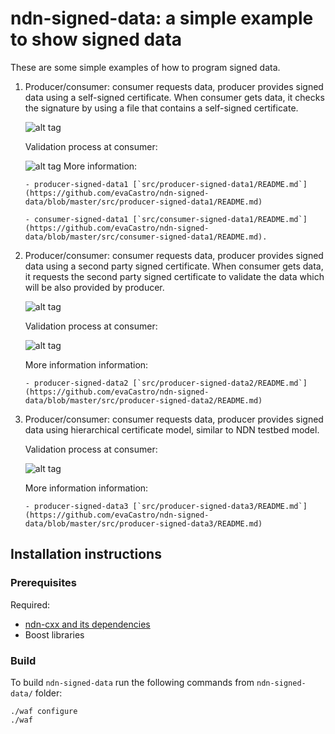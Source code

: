 ndn-signed-data: a simple example to show signed data
=================================================================================

These are some simple examples of how to program signed data.

1. Producer/consumer: consumer requests data, producer provides signed data using a 
   self-signed certificate. When consumer gets data, it checks the signature by using 
   a file that contains a self-signed certificate.

   ![alt tag](https://github.com/evaCastro/ndn-signed-data/blob/master/imgs/ndn-sign-data-03.png)

   Validation process at consumer:

   ![alt tag](https://github.com/evaCastro/ndn-signed-data/blob/master/imgs/ndn-sign-data-01.png)
   More information:

       - producer-signed-data1 [`src/producer-signed-data1/README.md`](https://github.com/evaCastro/ndn-signed-data/blob/master/src/producer-signed-data1/README.md)

       - consumer-signed-data1 [`src/consumer-signed-data1/README.md`](https://github.com/evaCastro/ndn-signed-data/blob/master/src/consumer-signed-data1/README.md).

2. Producer/consumer: consumer requests data, producer provides signed data using
   a second party signed certificate. When consumer gets data, it requests the 
   second party signed certificate to validate the data which will be also provided by
   producer.

   ![alt tag](https://github.com/evaCastro/ndn-signed-data/blob/master/imgs/ndn-sign-data-04.png)

   Validation process at consumer:

   ![alt tag](https://github.com/evaCastro/ndn-signed-data/blob/master/imgs/ndn-sign-data-02.png)

   More information information:

       - producer-signed-data2 [`src/producer-signed-data2/README.md`](https://github.com/evaCastro/ndn-signed-data/blob/master/src/producer-signed-data2/README.md)

3. Producer/consumer: consumer requests data, producer provides signed data using
   hierarchical certificate model, similar to NDN testbed model.


   Validation process at consumer:

   ![alt tag](https://github.com/evaCastro/ndn-signed-data/blob/master/imgs/ndn-sign-data-05.png)

   More information information:

       - producer-signed-data3 [`src/producer-signed-data3/README.md`](https://github.com/evaCastro/ndn-signed-data/blob/master/src/producer-signed-data3/README.md)

Installation instructions
-------------------------

### Prerequisites

Required:

* [ndn-cxx and its dependencies](http://named-data.net/doc/ndn-cxx/)
* Boost libraries

### Build

To build `ndn-signed-data` run the following commands from 
`ndn-signed-data/` folder:

    ./waf configure
    ./waf
